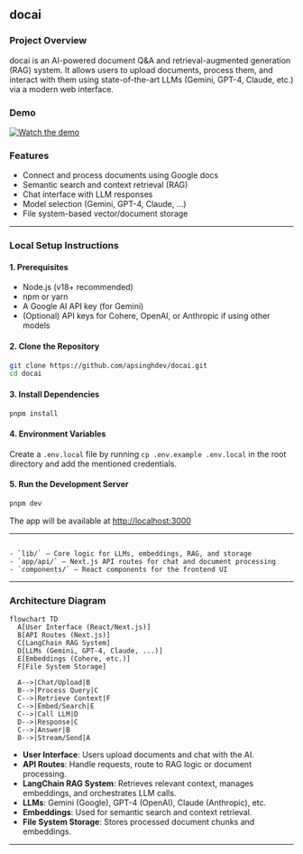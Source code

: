 ## docai

### Project Overview

docai is an AI-powered document Q&A and retrieval-augmented generation (RAG) system. It allows users to upload documents, process them, and interact with them using state-of-the-art LLMs (Gemini, GPT-4, Claude, etc.) via a modern web interface.


### Demo

[![Watch the demo](https://img.youtube.com/vi/D0d6AMo8ImY/hqdefault.jpg)](https://youtu.be/D0d6AMo8ImY)

### Features
- Connect and process documents using Google docs
- Semantic search and context retrieval (RAG)
- Chat interface with LLM responses
- Model selection (Gemini, GPT-4, Claude, ...)
- File system-based vector/document storage

---

### Local Setup Instructions

#### 1. Prerequisites
- Node.js (v18+ recommended)
- npm or yarn
- A Google AI API key (for Gemini)
- (Optional) API keys for Cohere, OpenAI, or Anthropic if using other models

#### 2. Clone the Repository
```bash
git clone https://github.com/apsinghdev/docai.git
cd docai
```

#### 3. Install Dependencies
```bash
pnpm install
```

#### 4. Environment Variables
Create a `.env.local` file by running `cp .env.example .env.local` in the root directory and add the mentioned credentials.

#### 5. Run the Development Server
```bash
pnpm dev
```

The app will be available at [http://localhost:3000](http://localhost:3000)

---

```

- `lib/` — Core logic for LLMs, embeddings, RAG, and storage
- `app/api/` — Next.js API routes for chat and document processing
- `components/` — React components for the frontend UI

```

---

### Architecture Diagram

```
flowchart TD
  A[User Interface (React/Next.js)]
  B[API Routes (Next.js)]
  C[LangChain RAG System]
  D[LLMs (Gemini, GPT-4, Claude, ...)]
  E[Embeddings (Cohere, etc.)]
  F[File System Storage]

  A-->|Chat/Upload|B
  B-->|Process Query|C
  C-->|Retrieve Context|F
  C-->|Embed/Search|E
  C-->|Call LLM|D
  D-->|Response|C
  C-->|Answer|B
  B-->|Stream/Send|A
```

- **User Interface**: Users upload documents and chat with the AI.
- **API Routes**: Handle requests, route to RAG logic or document processing.
- **LangChain RAG System**: Retrieves relevant context, manages embeddings, and orchestrates LLM calls.
- **LLMs**: Gemini (Google), GPT-4 (OpenAI), Claude (Anthropic), etc.
- **Embeddings**: Used for semantic search and context retrieval.
- **File System Storage**: Stores processed document chunks and embeddings.

---

